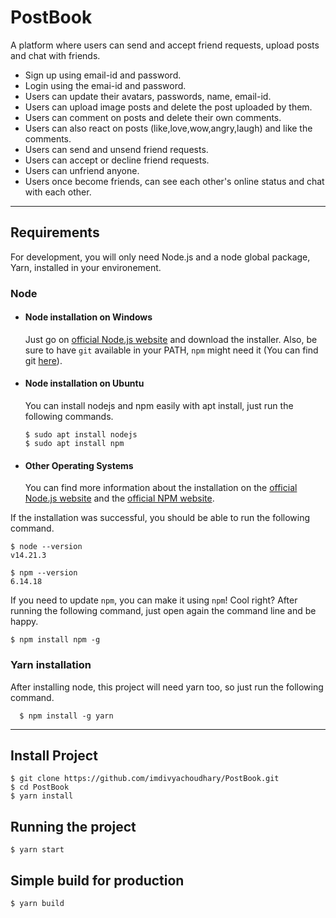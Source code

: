 # PostBook

A platform where users can send and accept friend requests, upload posts and chat with friends.

- Sign up using email-id and password.
- Login using the emai-id and password.
- Users can update their avatars, passwords, name, email-id.
- Users can upload image posts and delete the post uploaded by them.
- Users can comment on posts and delete their own comments.
- Users can also react on posts (like,love,wow,angry,laugh) and like the comments.
- Users can send and unsend friend requests.
- Users can accept or decline friend requests.
- Users can unfriend anyone.
- Users once become friends, can see each other's online status and chat with each other.

---
## Requirements

For development, you will only need Node.js and a node global package, Yarn, installed in your environement.

### Node
- #### Node installation on Windows

  Just go on [official Node.js website](https://nodejs.org/) and download the installer.
Also, be sure to have `git` available in your PATH, `npm` might need it (You can find git [here](https://git-scm.com/)).

- #### Node installation on Ubuntu

  You can install nodejs and npm easily with apt install, just run the following commands.

      $ sudo apt install nodejs
      $ sudo apt install npm

- #### Other Operating Systems
  You can find more information about the installation on the [official Node.js website](https://nodejs.org/) and the [official NPM website](https://npmjs.org/).

If the installation was successful, you should be able to run the following command.

    $ node --version
    v14.21.3

    $ npm --version
    6.14.18

If you need to update `npm`, you can make it using `npm`! Cool right? After running the following command, just open again the command line and be happy.

    $ npm install npm -g

###
### Yarn installation
  After installing node, this project will need yarn too, so just run the following command.

      $ npm install -g yarn

---

## Install Project

    $ git clone https://github.com/imdivyachoudhary/PostBook.git
    $ cd PostBook
    $ yarn install

## Running the project

    $ yarn start

## Simple build for production

    $ yarn build

